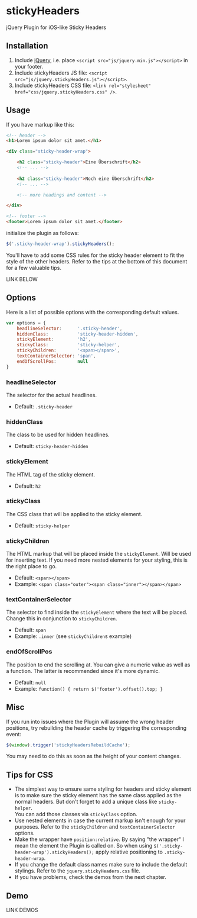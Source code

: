 stickyHeaders
=============

jQuery Plugin for iOS-like Sticky Headers

Installation
------------

1. Include [jQuery](http://jquery.com/ "jQuery"), i.e. place `<script src="js/jquery.min.js"></script>` in your footer.
2. Include stickyHeaders JS file: `<script src="js/jquery.stickyHeaders.js"></script>`.
3. Include stickyHeaders CSS file: `<link rel="stylesheet" href="css/jquery.stickyHeaders.css" />`.

Usage
-----

If you have markup like this:

```html
<!-- header -->
<h1>Lorem ipsum dolor sit amet.</h1>

<div class="sticky-header-wrap">

	<h2 class="sticky-header">Eine Überschrift</h2>
	<!-- ... -->
	
	<h2 class="sticky-header">Noch eine Überschrift</h2>
	<!-- ... -->

	<!-- more headings and content -->

</div>

<!-- footer -->
<footer>Lorem ipsum dolor sit amet.</footer>
```

initialize the plugin as follows:

```javascript
$('.sticky-header-wrap').stickyHeaders();
```

You'll have to add some CSS rules for the sticky header element to fit the style of the other headers. Refer to the tips at the bottom of this document for a few valuable tips.

LINK BELOW

Options
-------

Here is a list of possible options with the corresponding default values.

```javascript
var options = {
    headlineSelector:      '.sticky-header',
    hiddenClass:           'sticky-header-hidden',
    stickyElement:         'h2',
    stickyClass:           'sticky-helper',
    stickyChildren:        '<span></span>',
    textContainerSelector: 'span',
    endOfScrollPos:        null
}
```

### headlineSelector

The selector for the actual headlines.

- Default: `.sticky-header`

### hiddenClass

The class to be used for hidden headlines.

- Default: `sticky-header-hidden`

### stickyElement

The HTML tag of the sticky element.

- Default: `h2`

### stickyClass

The CSS class that will be applied to the sticky element.

- Default: `sticky-helper`

### stickyChildren

The HTML markup that will be placed inside the `stickyElement`. Will be used for inserting text. If you need more nested elements for your styling, this is the right place to go.

- Default: `<span></span>`
- Example: `<span class="outer"><span class="inner"></span></span>`

### textContainerSelector

The selector to find inside the `stickyElement` where the text will be placed. Change this in conjunction to `stickyChildren`.

- Default: `span`
- Example: `.inner` (see `stickyChildren`s example)

### endOfScrollPos

The position to end the scrolling at. You can give a numeric value as well as a function. The latter is recommended since it's more dynamic.

- Default: `null`
- Example: `function() { return $('footer').offset().top; }`

Misc
----

If you run into issues where the Plugin will assume the wrong header positions, try rebuilding the header cache by triggering the corresponding event:

```javascript
$(window).trigger('stickyHeadersRebuildCache');
```

You may need to do this as soon as the height of your content changes.

Tips for CSS
------------

- The simplest way to ensure same styling for headers and sticky element is to make sure the sticky element has the same class applied as the normal headers. But don't forget to add a unique class like `sticky-helper`.<br />You can add those classes via `stickyClass` option.
- Use nested elements in case the current markup isn't enough for your purposes. Refer to the `stickyChildren` and `textContainerSelector` options.
- Make the wrapper have `position:relative`. By saying "the wrapper" I mean the element the Plugin is called on. So when using `$('.sticky-header-wrap').stickyHeaders();` apply relative positioning to `.sticky-header-wrap`.
- If you change the default class names make sure to include the default stylings. Refer to the `jquery.stickyHeaders.css` file.
- If you have problems, check the demos from the next chapter.

Demo
----

LINK DEMOS